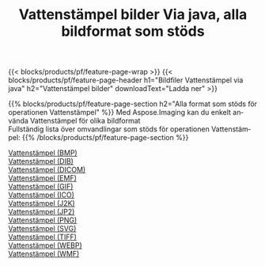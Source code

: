 ﻿---
title: Vattenstämpel bilder Via java, alla bildformat som stöds 
weight: 3920
url: /sv/java/watermark 
lang: sv
langdirlevel: 2
locales: zh-hans,ja,it,ru,de,es,fr,nl,id,lt,pl,pt,vi,tr,ko,zh-hant,ar,hi,th,sv,cs,uk,he
description: Med Aspose.Imaging kan du enkelt Vattenstämpel bilder via java
---

{{< blocks/products/pf/feature-page-wrap >}}
{{< blocks/products/pf/feature-page-header h1="Bildfiler Vattenstämpel via java" h2="Vattenstämpel bilder" downloadText="Ladda ner" >}}


{{% blocks/products/pf/feature-page-section  h2="Alla format som stöds för operationen Vattenstämpel" %}}
Med Aspose.Imaging kan du enkelt använda Vattenstämpel för olika bildformat
<br/>
Fullständig lista över omvandlingar som stöds för operationen Vattenstämpel:
{{% /blocks/products/pf/feature-page-section %}}
<div class="container-fluid productfamilypage bg-gray">
    <div class="convertypes bg-gray agp-content section">
        <div class="container">
		<div class="row other-converters">
		    <div class='col-md-2 other-converter remove-lp remove-rp'><a href="/imaging/sv/java/watermark/bmp" >Vattenstämpel (BMP)</a></div><div class='col-md-2 other-converter remove-lp remove-rp'><a href="/imaging/sv/java/watermark/dib" >Vattenstämpel (DIB)</a></div><div class='col-md-2 other-converter remove-lp remove-rp'><a href="/imaging/sv/java/watermark/dicom" >Vattenstämpel (DICOM)</a></div><div class='col-md-2 other-converter remove-lp remove-rp'><a href="/imaging/sv/java/watermark/emf" >Vattenstämpel (EMF)</a></div><div class='col-md-2 other-converter remove-lp remove-rp'><a href="/imaging/sv/java/watermark/gif" >Vattenstämpel (GIF)</a></div><div class='col-md-2 other-converter remove-lp remove-rp'><a href="/imaging/sv/java/watermark/ico" >Vattenstämpel (ICO)</a></div><div class='col-md-2 other-converter remove-lp remove-rp'><a href="/imaging/sv/java/watermark/j2k" >Vattenstämpel (J2K)</a></div><div class='col-md-2 other-converter remove-lp remove-rp'><a href="/imaging/sv/java/watermark/jp2" >Vattenstämpel (JP2)</a></div><div class='col-md-2 other-converter remove-lp remove-rp'><a href="/imaging/sv/java/watermark/png" >Vattenstämpel (PNG)</a></div><div class='col-md-2 other-converter remove-lp remove-rp'><a href="/imaging/sv/java/watermark/svg" >Vattenstämpel (SVG)</a></div><div class='col-md-2 other-converter remove-lp remove-rp'><a href="/imaging/sv/java/watermark/tiff" >Vattenstämpel (TIFF)</a></div><div class='col-md-2 other-converter remove-lp remove-rp'><a href="/imaging/sv/java/watermark/webp" >Vattenstämpel (WEBP)</a></div><div class='col-md-2 other-converter remove-lp remove-rp'><a href="/imaging/sv/java/watermark/wmf" >Vattenstämpel (WMF)</a></div>
                </div>
        </div>
    </div>
</div>
<br/>
